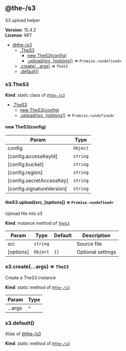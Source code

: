 <!--- Code generated by @the-/script-doc. DO NOT EDIT. -->

<a name="module_@the-/s3"></a>

## @the-/s3
S3 upload helper

**Version**: 15.4.2  
**License**: MIT  

* [@the-/s3](#module_@the-/s3)
    * [.TheS3](#module_@the-/s3.TheS3)
        * [new TheS3(config)](#new_module_@the-/s3.TheS3_new)
        * [.upload(src, [options])](#module_@the-/s3.TheS3+upload) ⇒ <code>Promise.&lt;undefined&gt;</code>
    * [.create(...args)](#module_@the-/s3.create) ⇒ <code>TheS3</code>
    * [.default()](#module_@the-/s3.default)

<a name="module_@the-/s3.TheS3"></a>

### s3.TheS3
**Kind**: static class of [<code>@the-/s3</code>](#module_@the-/s3)  

* [.TheS3](#module_@the-/s3.TheS3)
    * [new TheS3(config)](#new_module_@the-/s3.TheS3_new)
    * [.upload(src, [options])](#module_@the-/s3.TheS3+upload) ⇒ <code>Promise.&lt;undefined&gt;</code>

<a name="new_module_@the-/s3.TheS3_new"></a>

#### new TheS3(config)

| Param | Type |
| --- | --- |
| config | <code>Object</code> | 
| [config.accessKeyId] | <code>string</code> | 
| [config.bucket] | <code>string</code> | 
| [config.region] | <code>string</code> | 
| [config.secretAccessKey] | <code>string</code> | 
| [config.signatureVersion] | <code>string</code> | 

<a name="module_@the-/s3.TheS3+upload"></a>

#### theS3.upload(src, [options]) ⇒ <code>Promise.&lt;undefined&gt;</code>
Upload file into s3

**Kind**: instance method of [<code>TheS3</code>](#module_@the-/s3.TheS3)  

| Param | Type | Default | Description |
| --- | --- | --- | --- |
| src | <code>string</code> |  | Source file |
| [options] | <code>Object</code> | <code>{}</code> | Optional settings |

<a name="module_@the-/s3.create"></a>

### s3.create(...args) ⇒ <code>TheS3</code>
Create a TheS3 instance

**Kind**: static method of [<code>@the-/s3</code>](#module_@the-/s3)  

| Param | Type |
| --- | --- |
| ...args | <code>\*</code> | 

<a name="module_@the-/s3.default"></a>

### s3.default()
Alias of [@the-/s3](#module_@the-/s3)

**Kind**: static method of [<code>@the-/s3</code>](#module_@the-/s3)
